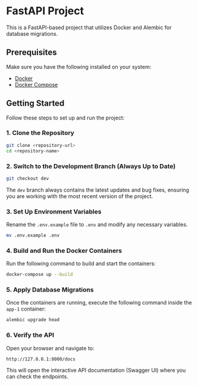 # FastAPI Project

This is a FastAPI-based project that utilizes Docker and Alembic for database migrations.

## Prerequisites

Make sure you have the following installed on your system:
- [Docker](https://www.docker.com/get-started)
- [Docker Compose](https://docs.docker.com/compose/install/)

## Getting Started

Follow these steps to set up and run the project:

### 1. Clone the Repository
```sh
git clone <repository-url>
cd <repository-name>
```

### 2. Switch to the Development Branch (Always Up to Date)
```sh
git checkout dev
```
The `dev` branch always contains the latest updates and bug fixes, ensuring you are working with the most recent version of the project.

### 3. Set Up Environment Variables
Rename the `.env.example` file to `.env` and modify any necessary variables.
```sh
mv .env.example .env
```

### 4. Build and Run the Docker Containers
Run the following command to build and start the containers:
```sh
docker-compose up --build
```

### 5. Apply Database Migrations
Once the containers are running, execute the following command inside the `app-1` container:
```sh
alembic upgrade head
```

### 6. Verify the API
Open your browser and navigate to:
```
http://127.0.0.1:8000/docs
```
This will open the interactive API documentation (Swagger UI) where you can check the endpoints.


